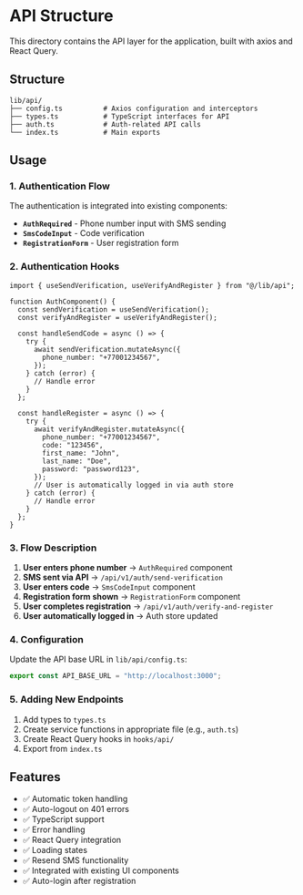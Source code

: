 # API Structure

This directory contains the API layer for the application, built with axios and React Query.

## Structure

```
lib/api/
├── config.ts          # Axios configuration and interceptors
├── types.ts           # TypeScript interfaces for API
├── auth.ts            # Auth-related API calls
└── index.ts           # Main exports
```

## Usage

### 1. Authentication Flow

The authentication is integrated into existing components:

- **`AuthRequired`** - Phone number input with SMS sending
- **`SmsCodeInput`** - Code verification
- **`RegistrationForm`** - User registration form

### 2. Authentication Hooks

```tsx
import { useSendVerification, useVerifyAndRegister } from "@/lib/api";

function AuthComponent() {
  const sendVerification = useSendVerification();
  const verifyAndRegister = useVerifyAndRegister();

  const handleSendCode = async () => {
    try {
      await sendVerification.mutateAsync({
        phone_number: "+77001234567",
      });
    } catch (error) {
      // Handle error
    }
  };

  const handleRegister = async () => {
    try {
      await verifyAndRegister.mutateAsync({
        phone_number: "+77001234567",
        code: "123456",
        first_name: "John",
        last_name: "Doe",
        password: "password123",
      });
      // User is automatically logged in via auth store
    } catch (error) {
      // Handle error
    }
  };
}
```

### 3. Flow Description

1. **User enters phone number** → `AuthRequired` component
2. **SMS sent via API** → `/api/v1/auth/send-verification`
3. **User enters code** → `SmsCodeInput` component
4. **Registration form shown** → `RegistrationForm` component
5. **User completes registration** → `/api/v1/auth/verify-and-register`
6. **User automatically logged in** → Auth store updated

### 4. Configuration

Update the API base URL in `lib/api/config.ts`:

```typescript
export const API_BASE_URL = "http://localhost:3000";
```

### 5. Adding New Endpoints

1. Add types to `types.ts`
2. Create service functions in appropriate file (e.g., `auth.ts`)
3. Create React Query hooks in `hooks/api/`
4. Export from `index.ts`

## Features

- ✅ Automatic token handling
- ✅ Auto-logout on 401 errors
- ✅ TypeScript support
- ✅ Error handling
- ✅ React Query integration
- ✅ Loading states
- ✅ Resend SMS functionality
- ✅ Integrated with existing UI components
- ✅ Auto-login after registration
